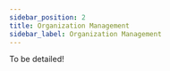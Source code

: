 ```yaml
---
sidebar_position: 2
title: Organization Management
sidebar_label: Organization Management
---
```


To be detailed!